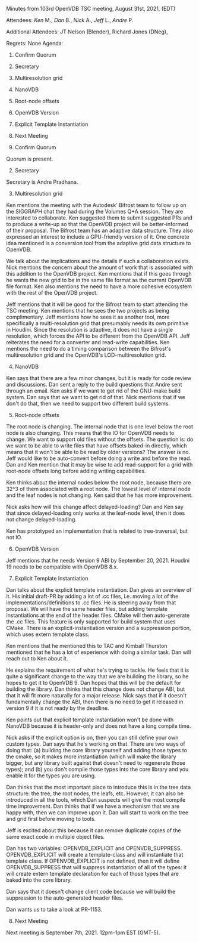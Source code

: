 Minutes from 103rd OpenVDB TSC meeting, August 31st, 2021, (EDT)

Attendees: *Ken* M., *Dan* B., *Nick* A., *Jeff* L., *Andre* P.

Additional Attendees: JT Nelson (Blender), Richard Jones (DNeg),

Regrets: None 
Agenda:

1) Confirm Quorum
2) Secretary
3) Multiresolution grid
4) NanoVDB
5) Root-node offsets
6) OpenVDB Version
7) Explicit Template Instantiation
8) Next Meeting

1) Confirm Quorum 

Quorum is present.

2) Secretary

Secretary is Andre Pradhana.

3) Multiresolution grid

Ken mentions the meeting with the Autodesk' Bifrost team to follow up on the
SIGGRAPH chat they had during the Volumes Q+A session. They are interested to
collaborate. Ken suggested them to submit suggested PRs and to produce a
write-up so that the OpenVDB project will be better-informed of their proposal.
The Bifrost team has an adaptive data structure. They also expressed an interest
to include a GPU-friendly version of it. One concrete idea mentioned is a
conversion tool from the adaptive grid data structure to OpenVDB.

We talk about the implications and the details if such a collaboration
exists. Nick mentions the concern about the amount of work that is associated
with this addition to the OpenVDB project. Ken mentions that if this goes through
he wants the new grid to be in the same file format as the current OpenVDB file
format. Ken also mentions the need to have a more cohesive ecosystem with the
rest of the OpenVDB project. 

Jeff mentions that it will be good for the Bifrost team to start attending the TSC
meeting. Ken mentions that he sees the two projects as being complimentary. Jeff
mentions how he sees it as another tool, more specifically a multi-resolution grid
that presumably needs its own primitive in Houdini. Since the resolution is adaptive,
it does not have a single resolution, which forces the API to be different from the
OpenVDB API. Jeff reiterates the need for a converter and read-write capabilities. Ken
mentions the need to do a timing comparison between the Bifrost's multiresolution
grid and the OpenVDB's LOD-multiresolution grid.

4) NanoVDB

Ken says that there are a few minor changes, but it is ready for code review and
discussions. Dan sent a reply to the build questions that Andre sent through
an email. Ken asks if we want to get rid of the GNU-make build system. Dan says
that we want to get rid of that. Nick mentions that if we don't do that, then
we need to support two different build systems.

5) Root-node offsets

The root node is changing. The internal node that is one level below the root node
is also changing. This means that the IO for OpenVDB needs to change. We want to
support old files without the offsets. The question is: do we want to be able to
write files that have offsets baked-in directly, which means that it won't be able
to be read by older versions? The answer is no. Jeff would like to be auto-convert
before doing a write and before the read. Dan and Ken mention that it may be wise to
add read-support for a grid with root-node offsets long before adding writing
capabilities.

Ken thinks about the internal nodes below the root node, because there are 32^3 of
them associated with a root node. The lowest level of internal node and the leaf nodes
is not changing. Ken said that he has more improvement. 

Nick asks how will this change affect delayed-loading? Dan and Ken say that since
delayed-loading only works at the leaf-node level, then it does not change
delayed-loading.

Ken has prototyped an implementation that is related to tree-traversal, but
not IO.

6) OpenVDB Version

Jeff mentions that he needs Version 9 ABI by September 20, 2021.
Houdini 19 needs to be compatible with OpenVDB 8.x.

7) Explicit Template Instantiation

Dan talks about the explicit template instantiation. Dan gives an overview of it.
His initial draft-PR by adding a lot of .cc files, i.e. moving a lot of the
implementations/definitions to .cc files. He is steering away from that proposal.
We will have the same header files, but adding template instantiations
at the end of the header files. CMake will then auto-generate the .cc files. 
This feature is only supported for build system that uses CMake. There is an
explicit-instantiation version and a suppression portion, which uses extern template
class.

Ken mentions that he mentioned this to TAC and Kimball Thurston mentioned that he
has a lot of experience with doing a similar task. Dan will reach out to Ken about
it.

He explains the requirement of what he's trying to tackle. He feels that it is
quite a significant change to the way that we are building the library, so he
hopes to get it to OpenVDB 9. Dan hopes that this will be the default for
building the library. Dan thinks that this change does not change ABI, but that
it will fit more naturally for a major release. Nick says that if it doesn't
fundamentally change the ABI, then there is no need to get it released in
version 9 if it is not ready by the deadline.

Ken points out that explicit template instantiation won't be done with NanoVDB
because it is header-only and does not have a long compile time.

Nick asks if the explicit option is on, then you can still define your own
custom types. Dan says that he's working on that. There are two ways of doing
that: (a) building the core library yourself and adding those types to the
cmake, so it makes more instantiation (which will make the library bigger, but
any library built against that doesn't need to regenerate those types); and
(b) you don't compile those types into the core library and you enable it for
the types you are using.

Dan thinks that the most important place to introduce this is in the tree data
structure: the tree, the root nodes, the leafs, etc. However, it can also be
introduced in all the tools, which Dan suspects will give the most compile time
improvement. Dan thinks that if we have a mechanism that we are happy with,
then we can improve upon it. Dan will start to work on the tree and grid first
before moving to tools.

Jeff is excited about this because it can remove duplicate copies of the same
exact code in multiple object files.

Dan has two variables: OPENVDB_EXPLICIT and OPENVDB_SUPPRESS. OPENVDB_EXPLICIT
will create a template-class and will instantiate that template class. If
OPENVDB_EXPLICIT is not defined, then it will define OPENVDB_SUPPRESS that will
suppress instantiation of all of the types: it will create extern template
declaration for each of those types that are baked into the core
library.

Dan says that it doesn't change client code because we will build the suppression
to the auto-generated header files.

Dan wants us to take a look at PR-1153.

8) Next Meeting

Next meeting is September 7th, 2021. 12pm-1pm EST (GMT-5).